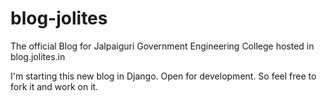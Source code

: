 blog-jolites
============

The official Blog for Jalpaiguri Government Engineering College hosted in blog.jolites.in

I'm starting this new blog in Django. Open for development. So feel free to fork it and work on it.
